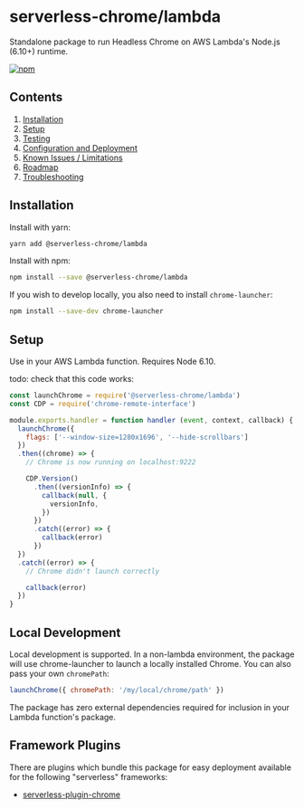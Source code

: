# serverless-chrome/lambda

Standalone package to run Headless Chrome on AWS Lambda's Node.js (6.10+) runtime.

[![npm](https://img.shields.io/npm/v/@serverless-chrome/lambda.svg?style=flat-square)](https://www.npmjs.com/package/@serverless-chrome/lambda)


## Contents
1. [Installation](#installation)
1. [Setup](#setup)
1. [Testing](#testing)
1. [Configuration and Deployment](#configuration-and-deployment)
1. [Known Issues / Limitations](#known-issues-limitations)
1. [Roadmap](#roadmap)
1. [Troubleshooting](#troubleshooting)


## Installation
Install with yarn:

```bash
yarn add @serverless-chrome/lambda
```

Install with npm:

```bash
npm install --save @serverless-chrome/lambda
```

If you wish to develop locally, you also need to install `chrome-launcher`:

```bash
npm install --save-dev chrome-launcher
```

## Setup

Use in your AWS Lambda function. Requires Node 6.10.


todo: check that this code works:
```js
const launchChrome = require('@serverless-chrome/lambda')
const CDP = require('chrome-remote-interface')

module.exports.handler = function handler (event, context, callback) {
  launchChrome({
    flags: ['--window-size=1280x1696', '--hide-scrollbars']
  })
  .then((chrome) => {
    // Chrome is now running on localhost:9222

    CDP.Version()
      .then((versionInfo) => {
        callback(null, {
          versionInfo,
        })
      })
      .catch((error) => {
        callback(error)
      })
  })
  .catch((error) => {
    // Chrome didn't launch correctly

    callback(error)
  })
}
```

## Local Development

Local development is supported. In a non-lambda environment, the package will use chrome-launcher to launch a locally installed Chrome. You can also pass your own `chromePath`:

```js
launchChrome({ chromePath: '/my/local/chrome/path' })
```

The package has zero external dependencies required for inclusion in your Lambda function's package.

## Framework Plugins

There are plugins which bundle this package for easy deployment available for the following "serverless" frameworks:

- [serverless-plugin-chrome](https://github.com/adieuadieu/serverless-chrome/tree/master/packages/serverless-plugin)
